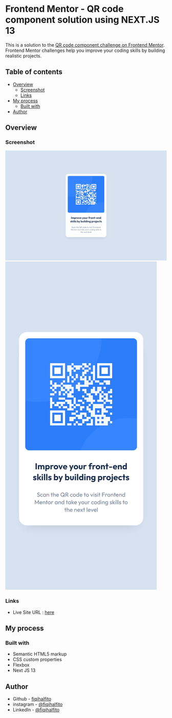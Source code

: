 # Frontend Mentor - QR code component solution using NEXT.JS 13

This is a solution to the [QR code component challenge on Frontend Mentor](https://www.frontendmentor.io/challenges/qr-code-component-iux_sIO_H). Frontend Mentor challenges help you improve your coding skills by building realistic projects. 

## Table of contents

- [Overview](#overview)
  - [Screenshot](#screenshot)
  - [Links](#links)
- [My process](#my-process)
  - [Built with](#built-with)
- [Author](#author)

## Overview

### Screenshot

![](./screenshot/desktop.png)
![](./screenshot/mobile.png)

### Links

- Live Site URL : [here]()

## My process

### Built with

- Semantic HTML5 markup
- CSS custom properties
- Flexbox
- Next JS 13

## Author

- Github - [fiqihalfito](https://www.github.com/fiqihalfito)
- instagram - [@fiqihalfito](https://www.instagram.com/fiqihalfito)
- LinkedIn - [@fiqihalfito](https://www.linkedin.com/in/fiqih-alfito/)
